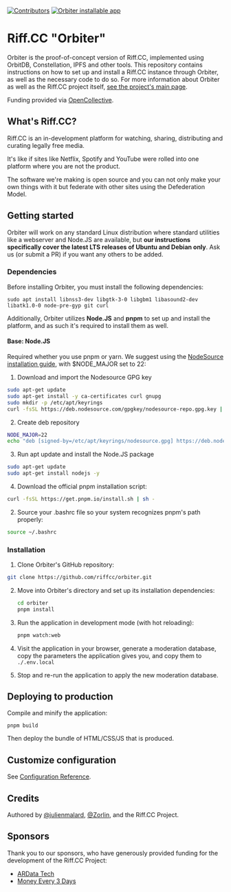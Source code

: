[![Contributors](https://img.shields.io/opencollective/all/riffcc?style=flat-square)](https://opencollective.com/riffcc)
[![Orbiter installable app](https://github.com/riffcc/orbiter/actions/workflows/ci.yml/badge.svg)](https://github.com/riffcc/orbiter/actions/workflows/ci.yml)

# Riff.CC "Orbiter"
Orbiter is the proof-of-concept version of Riff.CC, implemented using OrbitDB, Constellation, IPFS and other tools. This repository contains instructions on how to set up and install a Riff.CC instance through Orbiter, as well as the necessary code to do so. For more information about Orbiter as well as the Riff.CC project itself, [see the project's main page](https://riff.cc/riff-docs/).

Funding provided via [OpenCollective](https://opencollective.com/riffcc).

## What's Riff.CC?
Riff.CC is an in-development platform for watching, sharing, distributing and curating legally free media.

It's like if sites like Netflix, Spotify and YouTube were rolled into one platform where you are not the product.

The software we're making is open source and you can not only make your own things with it but federate with other sites using the Defederation Model.

## Getting started
Orbiter will work on any standard Linux distribution where standard utilities like a webserver and Node.JS are available, but **our instructions specifically cover the latest LTS releases of Ubuntu and Debian only**. Ask us (or submit a PR) if you want any others to be added.

### Dependencies
Before installing Orbiter, you must install the following dependencies:
```
sudo apt install libnss3-dev libgtk-3-0 libgbm1 libasound2-dev libatk1.0-0 node-pre-gyp git curl
```

Additionally, Orbiter utilizes **Node.JS** and **pnpm** to set up and install the platform, and as such it's required to install them as well.

#### **Base: Node.JS**
Required whether you use pnpm or yarn. We suggest using the [NodeSource installation guide](https://github.com/nodesource/distributions#installation-instructions), with $NODE_MAJOR set to 22:

1. Download and import the Nodesource GPG key

```sh
sudo apt-get update
sudo apt-get install -y ca-certificates curl gnupg
sudo mkdir -p /etc/apt/keyrings
curl -fsSL https://deb.nodesource.com/gpgkey/nodesource-repo.gpg.key | sudo gpg --dearmor -o /etc/apt/keyrings/nodesource.gpg
```

2. Create deb repository

```sh
NODE_MAJOR=22
echo "deb [signed-by=/etc/apt/keyrings/nodesource.gpg] https://deb.nodesource.com/node_$NODE_MAJOR.x nodistro main" | sudo tee /etc/apt/sources.list.d/nodesource.list
```

3. Run apt update and install the Node.JS package

```sh
sudo apt-get update
sudo apt-get install nodejs -y
```

4. Download the official pnpm installation script:

```sh
curl -fsSL https://get.pnpm.io/install.sh | sh -
```

2. Source your .bashrc file so your system recognizes pnpm's path properly:

```sh
source ~/.bashrc
```

### Installation

1. Clone Orbiter's GitHub repository:
```sh
git clone https://github.com/riffcc/orbiter.git
```

2. Move into Orbiter's directory and set up its installation dependencies:
    ```sh
    cd orbiter
    pnpm install
    ```

3. Run the application in development mode (with hot reloading):
    ```sh
    pnpm watch:web
    ```

4. Visit the application in your browser, generate a moderation database, copy the parameters the application gives you, and copy them to `./.env.local`

5. Stop and re-run the application to apply the new moderation database.

## Deploying to production

Compile and minify the application:

```
pnpm build
```

Then deploy the bundle of HTML/CSS/JS that is produced.

## Customize configuration

See [Configuration Reference](https://vitejs.dev/config/).

## Credits
Authored by [@julienmalard](https://github.com/julienmalard), [@Zorlin](https://github.com/Zorlin), and the Riff.CC Project.

## Sponsors
Thank you to our sponsors, who have generously provided funding for the development of the Riff.CC Project:

* [ARData Tech](https://ardata.tech)
* [Money Every 3 Days](https://moneyevery3days.com/)
